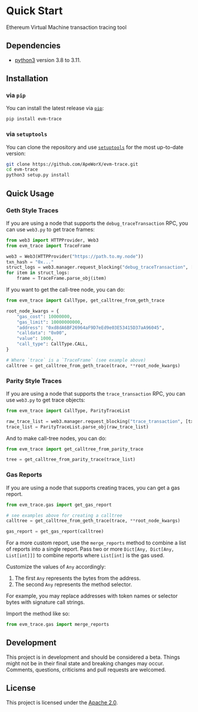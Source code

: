 # Quick Start

Ethereum Virtual Machine transaction tracing tool

## Dependencies

- [python3](https://www.python.org/downloads) version 3.8 to 3.11.

## Installation

### via `pip`

You can install the latest release via [`pip`](https://pypi.org/project/pip/):

```bash
pip install evm-trace
```

### via `setuptools`

You can clone the repository and use [`setuptools`](https://github.com/pypa/setuptools) for the most up-to-date version:

```bash
git clone https://github.com/ApeWorX/evm-trace.git
cd evm-trace
python3 setup.py install
```

## Quick Usage

### Geth Style Traces

If you are using a node that supports the `debug_traceTransaction` RPC, you can use `web3.py` to get trace frames:

```python
from web3 import HTTPProvider, Web3
from evm_trace import TraceFrame

web3 = Web3(HTTPProvider("https://path.to.my.node"))
txn_hash = "0x..."
struct_logs = web3.manager.request_blocking("debug_traceTransaction", [txn_hash]).structLogs
for item in struct_logs:
    frame = TraceFrame.parse_obj(item)
```

If you want to get the call-tree node, you can do:

```python
from evm_trace import CallType, get_calltree_from_geth_trace

root_node_kwargs = {
    "gas_cost": 10000000,
    "gas_limit": 10000000000,
    "address": "0xd8dA6BF26964aF9D7eEd9e03E53415D37aA96045",
    "calldata": "0x00",
    "value": 1000,
    "call_type": CallType.CALL,
}

# Where `trace` is a `TraceFrame` (see example above)
calltree = get_calltree_from_geth_trace(trace, **root_node_kwargs)
```

### Parity Style Traces

If you are using a node that supports the `trace_transaction` RPC, you can use `web3.py` to get trace objects:

```python
from evm_trace import CallType, ParityTraceList

raw_trace_list = web3.manager.request_blocking("trace_transaction", [txn_hash])
trace_list = ParityTraceList.parse_obj(raw_trace_list)
```

And to make call-tree nodes, you can do:

```python
from evm_trace import get_calltree_from_parity_trace

tree = get_calltree_from_parity_trace(trace_list)
```

### Gas Reports

If you are using a node that supports creating traces, you can get a gas report.

```python
from evm_trace.gas import get_gas_report

# see examples above for creating a calltree
calltree = get_calltree_from_geth_trace(trace, **root_node_kwargs)

gas_report = get_gas_report(calltree)
```

For a more custom report, use the `merge_reports` method to combine a list of reports into a single report.
Pass two or more `Dict[Any, Dict[Any, List[int]]]` to combine reports where `List[int]` is the gas used.

Customize the values of `Any` accordingly:

1. The first `Any` represents the bytes from the address.
2. The second `Any` represents the method selector.

For example, you may replace addresses with token names or selector bytes with signature call strings.

Import the method like so:

```python
from evm_trace.gas import merge_reports
```

## Development

This project is in development and should be considered a beta.
Things might not be in their final state and breaking changes may occur.
Comments, questions, criticisms and pull requests are welcomed.

## License

This project is licensed under the [Apache 2.0](LICENSE).
